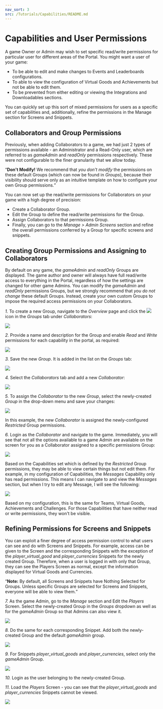 ```yaml
---
nav_sort: 3
src: /Tutorials/Capabilities/README.md
---
```


# Capabilities and User Permissions

A game Owner or Admin may wish to set specific read/write permissions for particular user for different areas of the Portal. You might want a user of your game:
* To be able to edit and make changes to Events and Leaderboards configurations.
* To able to view the configuration of Virtual Goods and Achievements but not be able to edit them.
* To be prevented from either editing or viewing the Integrations and Downloadables sections.

You can quickly set up this sort of mixed permissions for users as a specific set of capabilities and, additionally, refine the permissions in the Manage section for Screens and Snippets.

## Collaborators and Group Permissions

Previously, when adding Collaborators to a game, we had just 2 types of permissions available - an Administrator and a Read-Only user, which are referred to as *gameAdmin* and *readOnly* permissions respectively. These were not configurable to the finer granularity that we allow today.

<q>**Don't Modify!** We recommend that *you don't modify* the permissions on these default Groups (which can now be found in *Groups*), because their visibility should serve only as an intuitive template on how to configure your own Group permissions.</q>

You can now set up the read/write permissions for Collaborators on your game with a high degree of precision:
* Create a Collaborator Group.
* Edit the Group to define the read/write permissions for the Group.
* Assign Collaborators to that permissions Group.
* Finally, you can go to the *Manage > Admin Screens* section and refine the overall permissions conferred by a Group for specific screens and snippets.

## Creating Group Permissions and Assigning to Collaborators

By default on any game, the *gameAdmin* and *readOnly* Groups are displayed. The game author and owner will always have full read/write access to everything in the Portal, regardless of how the settings are changed for other game Admins. You can modify the *gameAdmin* and *readOnly* permissions Groups, but we strongly recommend that *you do not change* these default Groups. Instead, create your own custom Groups to impose the required access permissions on your Collaborators.

*1.* To create a new Group, navigate to the *Overview* page and click the ![](/img/fa/plus.png) icon in the *Groups* tab under *Collaborators*:

![](img/1.png)

*2.* Provide a name and description for the Group and enable *Read* and *Write* permissions for each capability in the portal, as required:

![](img/2.png)

*3.* Save the new *Group*. It is added in the list on the *Groups* tab:

![](img/3.png)

*4.* Select the *Collaborators* tab and add a new *Collaborator*:

![](img/4.png)

*5.* To assign the *Collaborator* to the new *Group*, select the newly-created *Group* in the drop-down menu and save your changes:

![](img/5.png)

In this example, the new *Collaborator* is assigned the newly-configured *Restricted* Group permissions.

*6.* Login as the *Collaborator* and navigate to the game. Immediately, you will see that not all the options available to a game Admin are available on the screen for you as a Collaborator assigned to a specific permissions Group:

![](img/6.png)

Based on the Capabilities set which is defined by the *Restricted* Group permissions, they may be able to view certain things but not edit them. For example, in my configuration of Capabilities, the *Messages* Capability only has read permissions. This means I can navigate to and view the *Messages* section, but when I try to edit any Message, I will see the following:

![](img/7.png)

Based on my configuration, this is the same for Teams, Virtual Goods, Achievements and Challenges. For those Capabilities that have neither read or write permissions, they won't be visible.

## Refining Permissions for Screens and Snippets

You can exploit a finer degree of access permission control to what users can see and do with Screens and Snippets. For example, access can be given to the Screen and the corresponding Snippets with the exception of the *player_virtual_good* and *player_currencies* Snippets for the newly created Group. Therefore, when a user is logged in with only that Group, they can see the Players Screen as normal, except the information displayed for Virtual Goods and Currencies.

<q>**Note:** By default, all Screens and Snippets have Nothing Selected for Groups. Unless specific Groups are selected for Screens and Snippets, everyone will be able to view them.</q>

*7.* As the game Admin, go to the *Manage* section and Edit the *Players* Screen. Select the newly-created Group in the *Groups* dropdown as well as for the *gameAdmin* Group so that Admins can also view it.

![](img/8.png)

*8.* Do the same for each corresponding Snippet. Add both the newly-created Group and the default *gameAdmin* group.

![](img/9.png)

*9.* For Snippets *player_virtual_goods* and *player_currencies*, select only the *gameAdmin* Group.

![](img/10.png)

*10.* Login as the user belonging to the newly-created Group.

*11.* Load the *Players* Screen - you can see that the *player_virtual_goods* and *player_currencies* Snippets cannot be viewed.

![](img/11.png)

